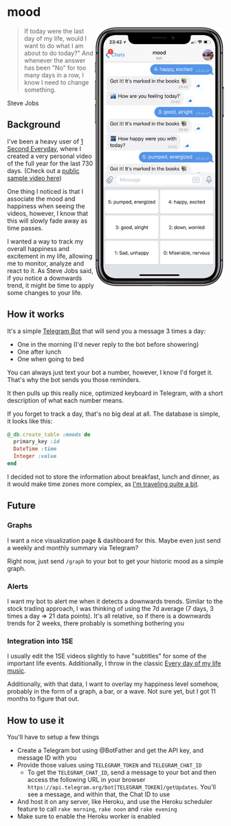 # mood 

<img src="/assets/screenshot.png" width="300" align="right"/>

> If today were the last day of my life, would I want to do what I am about to do today?" And whenever the answer has been "No" for too many days in a row, I know I need to change something.

Steve Jobs

## Background

I've been a heavy user of [1 Second Everyday](https://1se.co/), where I created a very personal video of the full year for the last 730 days. (Check out a [public sample video here](https://www.youtube.com/watch?v=m_xlkC2DsSI))

One thing I noticed is that I associate the mood and happiness when seeing the videos, however, I know that this will slowly fade away as time passes.

I wanted a way to track my overall happiness and excitement in my life, allowing me to monitor, analyze and react to it. As Steve Jobs said, if you notice a downwards trend, it might be time to apply some changes to your life.

## How it works

It's a simple [Telegram Bot](https://core.telegram.org/bots) that will send you a message 3 times a day:

- One in the morning (I'd never reply to the bot before showering)
- One after lunch
- One when going to bed

You can always just text your bot a number, however, I know I'd forget it. That's why the bot sends you those reminders.

It then pulls up this really nice, optimized keyboard in Telegram, with a short description of what each number means.

If you forget to track a day, that's no big deal at all. The database is simple, it looks like this:

```ruby
@_db.create_table :moods do
  primary_key :id
  DateTime :time
  Integer :value
end
```

I decided not to store the information about breakfast, lunch and dinner, as it would make time zones more complex, as [I'm traveling quite a bit](https://whereisfelix.today).

## Future

### Graphs

I want a nice visualization page & dashboard for this. Maybe even just send a weekly and monthly summary via Telegram?

Right now, just send `/graph` to your bot to get your historic mood as a simple graph.

### Alerts

I want my bot to alert me when it detects a downwards trends. Similar to the stock trading approach, I was thinking of using the 7d average (7 days, 3 times a day => 21 data points). It's all relative, so if there is a downwards trends for 2 weeks, there probably is something bothering you

### Integration into 1SE

I usually edit the 1SE videos slightly to have "subtitles" for some of the important life events. Additionally, I throw in the classic [Every day of my life music](https://www.youtube.com/watch?v=m_xlkC2DsSI).

Additionally, with that data, I want to overlay my happiness level somehow, probably in the form of a graph, a bar, or a wave. Not sure yet, but I got 11 months to figure that out.

## How to use it

You'll have to setup a few things

- Create a Telegram bot using @BotFather and get the API key, and message ID with you
- Provide those values using `TELEGRAM_TOKEN` and `TELEGRAM_CHAT_ID`
  - To get the `TELEGRAM_CHAT_ID`, send a message to your bot and then access the following URL in your browser `https://api.telegram.org/bot[TELEGRAM_TOKEN]/getUpdates`. You'll see a message, and within that, the Chat ID to use
- And host it on any server, like Heroku, and use the Heroku scheduler feature to call `rake morning`, `rake noon` and `rake evening`
- Make sure to enable the Heroku worker is enabled
